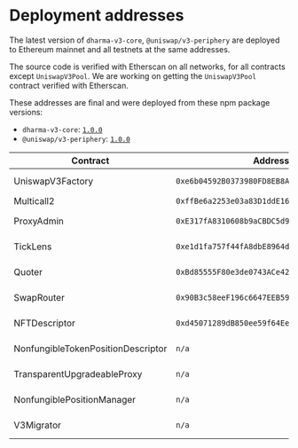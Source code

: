 # Deployment addresses

The latest version of `dharma-v3-core`, `@uniswap/v3-periphery` are deployed to Ethereum mainnet and all testnets
at the same addresses.

The source code is verified with Etherscan on all networks, for all contracts except `UniswapV3Pool`.
We are working on getting the `UniswapV3Pool` contract verified with Etherscan.

These addresses are final and were deployed from these npm package versions:

- `dharma-v3-core`: [`1.0.0`](https://github.com/Uniswap/uniswap-v3-core/tree/v1.0.0)
- `@uniswap/v3-periphery`: [`1.0.0`](https://github.com/Uniswap/uniswap-v3-periphery/tree/v1.0.0)

| Contract                           | Address                                      | Source Code                                                                                                                   |
| ---------------------------------- | -------------------------------------------- | ----------------------------------------------------------------------------------------------------------------------------- |
| UniswapV3Factory                   | `0xe6b04592B0373980FD8EB8A66Ca12a8Edc937964` | https://github.com/DharmaExchange/dharma-v3-core/blob/v0.0.1/contracts/UniswapV3Factory.sol                                         |
| Multicall2                         | `0xffBe6a2253e03a83D1ddE16e4F5f2F58184AbabB` | https://bscscan.com/address/0xffBe6a2253e03a83D1ddE16e4F5f2F58184AbabB#code                                                  |
| ProxyAdmin                         | `0xE317fA8310608b9aCBDC5d9fe8BA3f29dE7665De` | https://github.com/OpenZeppelin/openzeppelin-contracts/blob/v3.4.1-solc-0.7-2/contracts/proxy/ProxyAdmin.sol                  |
| TickLens                           | `0xe1d1fa757f44fA8dbE8964dda9BBD8F7C4BFcF09` | https://github.com/DharmaExchange/dharma-v3-periphery/blob/v0.0.1/contracts/lens/TickLens.sol                                       |
| Quoter                             | `0xBd85555F80e3de0743ACe421b46eC3A8C97b7bD2` | https://github.com/DharmaExchange/dharma-v3-periphery/blob/v0.0.1/contracts/lens/Quoter.sol                                         |
| SwapRouter                         | `0x90B3c58eeF196c6647EEB5957c5Ad003d3A1B643` | https://github.com/DharmaExchange/dharma-v3-periphery/blob/v0.0.1/contracts/SwapRouter.sol                                          |
| NFTDescriptor                      | `0xd45071289dB850ee59f64EeA7AC689D117580f0F` | https://github.com/DharmaExchange/dharma-v3-periphery/blob/v0.0.1/contracts/libraries/NFTDescriptor.sol                             |
| NonfungibleTokenPositionDescriptor | `n/a                                       ` | https://github.com/DharmaExchange/dharma-v3-periphery/blob/v0.0.1/contracts/NonfungibleTokenPositionDescriptor.sol                  |
| TransparentUpgradeableProxy        | `n/a                                       ` | https://github.com/OpenZeppelin/openzeppelin-contracts/blob/v3.4.1-solc-0.7-2/contracts/proxy/TransparentUpgradeableProxy.sol |
| NonfungiblePositionManager         | `n/a                                       ` | https://github.com/DharmaExchange/dharma-v3-periphery/blob/v0.0.1/contracts/NonfungiblePositionManager.sol                          |
| V3Migrator                         | `n/a                                       ` | https://github.com/DharmaExchange/dharma-v3-periphery/blob/v0.0.1/contracts/V3Migrator.sol                                          |
